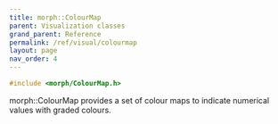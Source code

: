 ```yaml
---
title: morph::ColourMap
parent: Visualization classes
grand_parent: Reference
permalink: /ref/visual/colourmap
layout: page
nav_order: 4
---
```

```c++
#include <morph/ColourMap.h>
```
morph::ColourMap provides a set of colour maps to indicate numerical values with graded colours.